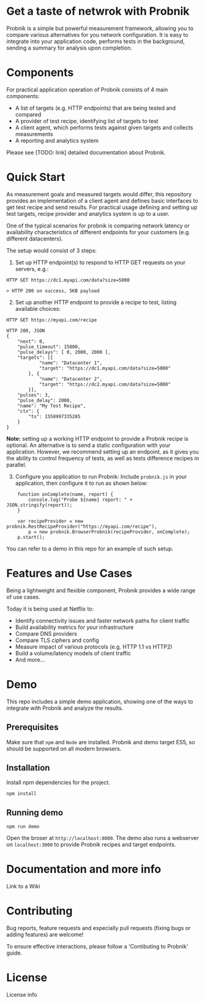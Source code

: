 Get a taste of netwrok with Probnik
============================

Probnik is a simple but powerful measurement framework, allowing you to compare various alternatives for you network configuration. It is easy to integrate into your application code, performs tests in the background, sending a summary for analysis upon completion.


Components
============================
For practical application operation of Probnik consists of 4 main components:
* A list of targets (e.g. HTTP endpoints) that are being tested and compared
* A provider of test recipe, identifying list of targets to test
* A client agent, which performs tests against given targets and collects measurements
* A reporting and analytics system

Please see [TODO: link] detailed documentation about Probnik.

Quick Start
============================

As measurement goals and measured targets would differ, this repository provides an implementation of a client agent and defines basic interfaces to get test recipe and send results. For practical usage defining and setting up test targets, recipe provider and analytics system is up to a user.

One of the typical scenarios for probnik is comparing network latency or availability characteristics of different endpoints for your customers (e.g. different datacenters). 

The setup would consist of 3 steps:
1. Set up HTTP endpoint(s) to respond to HTTP GET requests on your servers, e.g.:

```
HTTP GET https://dc1.myapi.com/data?size=5000

> HTTP 200 on success, 5KB payload
```

2.  Set up another HTTP endpoint to provide a recipe to test, listing available choices:

```
HTTP GET https://myapi.com/recipe

HTTP 200, JSON
{
    "next": 0,
    "pulse_timeout": 15000,
    "pulse_delays": [ 0, 2000, 2000 ],
    "targets": [{
            "name": "Datacenter 1",
            "target": "https://dc1.myapi.com/data?size=5000"
        }, {
            "name": "Datacenter 2",
            "target": "https://dc2.myapi.com/data?size=5000"
        }],
    "pulses": 3,
    "pulse_delay": 2000,
    "name": "My Test Recipe",
    "ctx": {
        "ts": 1558997335285
    }
}
```

**Note:** setting up a working HTTP endpoint to provide a Probnik recipe is optional. An alternative is to send a static configuration with your application. However, we recommend setting up an endpoint, as it gives you the ability to control frequency of tests, as well as tests difference recipes in parallel.

3. Configure you application to run Probnik:
Include `probnik.js` in your application, then configure it to run as shown below:
```
    function onComplete(name, report) {
        console.log("Probe ${name} report: " + JSON.stringify(report));
    }

    var recipeProvider = new probnik.RestRecipeProvider("https://myapi.com/recipe"),
        p = new probnik.BrowserProbnik(recipeProvider, onComplete);
    p.start();
```

You can refer to a demo in this repo for an example of such setup.

Features and Use Cases
============================
Being a lightweight and flexible component, Probnik provides a wide range of use cases.

Today it is being used at Netflix to:
* Identify connectivity issues and faster network paths for client traffic
* Build availability metrics for your infrastructure
* Compare DNS providers
* Compare TLS ciphers and config
* Measure impact of various protocols (e.g. HTTP 1.1 vs HTTP2)
* Build a volume/latency models of client traffic
* And more...

Demo 
============================
This repo includes a simple demo application, showing one of the ways to integrate with Probnik and analyze the results.

## Prerequisites
Make sure that `npm` and `Node` are installed.
Probnik and demo target ES5, so should be supported on all modern browsers.

## Installation

Install npm dependencies for the project.

```
npm install
```

## Running demo
```
npm run demo
```

Open the broser at `http://localhost:8000`. The demo also runs a webserver on `localhost:3000` to provide Probnik recipes and target endpoints.

Documentation and more info
============================
Link to a Wiki

Contributing
============================
Bug reports, feature requests and especially pull requests (fixing bugs or adding features) are welcome!

To ensure effective interactions, please follow a 'Contibuting to Probnik' guide.

License
============================
License info